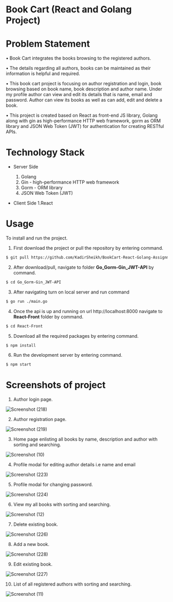 # Book Cart (React and Golang Project)

# Problem Statement

•	Book Cart integrates the books browsing to the registered authors.

•	The details regarding all authors, books can be maintained as their information is helpful and required.

•	This book cart project is focusing on author registration and login, book browsing based on book name, book description and author name. Under my profile author can view and edit its details that is name, email and password. Author can view its books as well as can add, edit and delete a book.

•	This project is created based on React as front-end JS library, Golang along with gin as high-performance HTTP web framework, gorm as ORM library and JSON Web Token (JWT) for authentication for creating RESTful APIs.


# Technology Stack

* Server Side
  1. Golang
  2. Gin - high-performance HTTP web framework
  3. Gorm - ORM library
  4. JSON Web Token (JWT)
 
* Client Side
  1.React

# Usage

To install and run the project.

1. First download the project or pull the repository by entering command.

```sh
$ git pull https://github.com/KadirSheikh/BookCart-React-Golang-Assignment
```

2. After download/pull, navigate to folder **Go_Gorm-Gin_JWT-API** by command.

```sh
$ cd Go_Gorm-Gin_JWT-API
```

3. After navigating turn on local server and run command

```sh
$ go run ./main.go
```

4. Once the api is up and running on url http://localhost:8000 navigate to **React-Front** folder by command.

```sh
$ cd React-Front
```

5. Download all the required packages by entering command.

```sh
$ npm install
```

6. Run the development server by entering command.

```sh
$ npm start
```

# Screenshots of project

1. Author login page.

![Screenshot (218)](https://user-images.githubusercontent.com/52908403/162371204-7be81d7d-0cc7-4554-ab3d-d41dbaae00fe.png)


2. Author registration page.

![Screenshot (219)](https://user-images.githubusercontent.com/52908403/162371389-6c25b26d-a093-4df0-98e0-ad144010ccf4.png)

3. Home page enlisting all books by name, description and author with sorting and searching.

![Screenshot (10)](https://user-images.githubusercontent.com/52908403/163354472-524ff327-8c49-4734-beb2-ac5fb526e26a.png)


4. Profile modal for editing author details i.e name and email

![Screenshot (223)](https://user-images.githubusercontent.com/52908403/162371624-acd2573f-c407-4b39-8a58-97f0cfe233d2.png)

5. Profile modal for changing password.

![Screenshot (224)](https://user-images.githubusercontent.com/52908403/162371692-1d18eb19-8f76-4020-bd7d-54381cceb057.png)

6. View my all books with sorting and searching.

![Screenshot (12)](https://user-images.githubusercontent.com/52908403/163354659-88429bef-6130-4c96-b169-b5c83b6f224d.png)


7. Delete existing book. 

![Screenshot (226)](https://user-images.githubusercontent.com/52908403/162371770-3fdc4b97-b558-4fd1-968a-88feb26fd4aa.png)


8. Add a new book.

![Screenshot (228)](https://user-images.githubusercontent.com/52908403/162371835-a4671a92-ad61-436c-9ae2-7abc069d79a4.png)

9. Edit existing book.

![Screenshot (227)](https://user-images.githubusercontent.com/52908403/162371898-d1514bfb-f966-4240-a3a0-6e1fd87365df.png)

10. List of all registered authors with sorting and searching.

![Screenshot (11)](https://user-images.githubusercontent.com/52908403/163354790-d5d01746-e3c8-4027-aa68-36ba6ddba38a.png)




